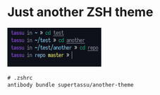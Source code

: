 # Just another ZSH theme

![Screenshot](demo.png)

```shell
# .zshrc
antibody bundle supertassu/another-theme
```
